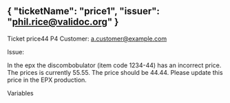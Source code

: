 {
  "ticketName": "price1",
  "issuer": "phil.rice@validoc.org"
}
---
Ticket price44 P4 Customer: a.customer@example.com

Issue:

In the epx the discombobulator (item code 1234-44) has an incorrect price.
The prices is currently 55.55.
The price should be 44.44.
Please update this price in the EPX production.

Variables